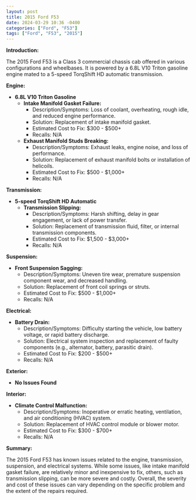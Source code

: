 ```yaml
---
layout: post
title: 2015 Ford F53
date: 2024-03-29 10:36 -0400
categories: ["Ford", "F53"]
tags: ["Ford", "F53", "2015"]
---
```

**Introduction:**

The 2015 Ford F53 is a Class 3 commercial chassis cab offered in various configurations and wheelbases. It is powered by a 6.8L V10 Triton gasoline engine mated to a 5-speed TorqShift HD automatic transmission.

**Engine:**

* **6.8L V10 Triton Gasoline**
    * **Intake Manifold Gasket Failure:**
      * Description/Symptoms: Loss of coolant, overheating, rough idle, and reduced engine performance.
      * Solution: Replacement of intake manifold gasket.
      * Estimated Cost to Fix: $300 - $500+
      * Recalls: N/A
    * **Exhaust Manifold Studs Breaking:**
      * Description/Symptoms: Exhaust leaks, engine noise, and loss of performance.
      * Solution: Replacement of exhaust manifold bolts or installation of helicoils.
      * Estimated Cost to Fix: $500 - $1,000+
      * Recalls: N/A

**Transmission:**

* **5-speed TorqShift HD Automatic**
    * **Transmission Slipping:**
      * Description/Symptoms: Harsh shifting, delay in gear engagement, or lack of power transfer.
      * Solution: Replacement of transmission fluid, filter, or internal transmission components.
      * Estimated Cost to Fix: $1,500 - $3,000+
      * Recalls: N/A

**Suspension:**

* **Front Suspension Sagging:**
  * Description/Symptoms: Uneven tire wear, premature suspension component wear, and decreased handling.
  * Solution: Replacement of front coil springs or struts.
  * Estimated Cost to Fix: $500 - $1,000+
  * Recalls: N/A

**Electrical:**

* **Battery Drain:**
  * Description/Symptoms: Difficulty starting the vehicle, low battery voltage, or rapid battery discharge.
  * Solution: Electrical system inspection and replacement of faulty components (e.g., alternator, battery, parasitic drain).
  * Estimated Cost to Fix: $200 - $500+
  * Recalls: N/A

**Exterior:**

* **No Issues Found**

**Interior:**

* **Climate Control Malfunction:**
  * Description/Symptoms: Inoperative or erratic heating, ventilation, and air conditioning (HVAC) system.
  * Solution: Replacement of HVAC control module or blower motor.
  * Estimated Cost to Fix: $300 - $700+
  * Recalls: N/A

**Summary:**

The 2015 Ford F53 has known issues related to the engine, transmission, suspension, and electrical systems. While some issues, like intake manifold gasket failure, are relatively minor and inexpensive to fix, others, such as transmission slipping, can be more severe and costly. Overall, the severity and cost of these issues can vary depending on the specific problem and the extent of the repairs required.

